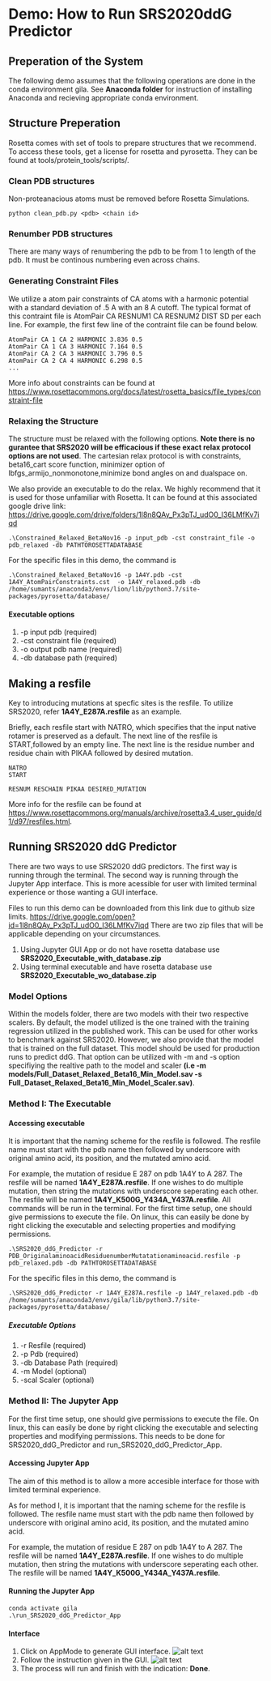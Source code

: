 # Demo: How to Run SRS2020ddG Predictor

## Preperation of the System
The following demo assumes that the following operations are done in the conda environment gila.
See __Anaconda folder__ for instruction of installing Anaconda and recieving appropriate conda environment.

## Structure Preperation
Rosetta comes with set of tools to prepare structures that we recommend. To access these tools, get a license for rosetta and pyrosetta. They can be found at tools/protein_tools/scripts/. 
### Clean PDB structures
Non-proteanacious atoms must be removed before Rosetta Simulations. 
```
python clean_pdb.py <pdb> <chain id>
```
### Renumber PDB structures
There are many ways of renumbering the pdb to be from 1 to length of the pdb. It must be continous numbering even across chains.
### Generating Constraint Files
We utilize a atom pair constraints of CA atoms with a harmonic potential with a standard deviation of .5 A with an 8 A cutoff. 
The typical format of this contraint file is AtomPair CA RESNUM1 CA RESNUM2 DIST SD per each line. For example, the first few line of the contraint file can be found below.
```
AtomPair CA 1 CA 2 HARMONIC 3.836 0.5
AtomPair CA 1 CA 3 HARMONIC 7.164 0.5
AtomPair CA 2 CA 3 HARMONIC 3.796 0.5
AtomPair CA 2 CA 4 HARMONIC 6.298 0.5
...
```
More info about constraints can be found at <https://www.rosettacommons.org/docs/latest/rosetta_basics/file_types/constraint-file>
### Relaxing the Structure
The structure must be relaxed with the following options. __Note there is no gurantee that SRS2020 will be efficacious if these exact relax protocol options are not used__. The cartesian relax protocol is with constraints, beta16_cart score function, minimizer option of lbfgs_armijo_nonmonotone,minimize bond angles on and dualspace on. 

We also provide an executable to do the relax. We highly recommend that it is used for those unfamiliar with Rosetta. It can be found at this associated google drive link: <https://drive.google.com/drive/folders/1l8n8QAy_Px3pTJ_udO0_I36LMfKv7iqd>
```
.\Constrained_Relaxed_BetaNov16 -p input_pdb -cst constraint_file -o pdb_relaxed -db PATHTOROSETTADATABASE
```
For the specific files in this demo, the command is
```
.\Constrained_Relaxed_BetaNov16 -p 1A4Y.pdb -cst 1A4Y_AtomPairConstraints.cst  -o 1A4Y_relaxed.pdb -db /home/sumants/anaconda3/envs/lion/lib/python3.7/site-packages/pyrosetta/database/
```

#### Executable options
1. -p   input pdb       (required)
2. -cst constraint file (required)
2. -o   output pdb name (required)
3. -db  database path   (required)

## Making a resfile
Key to introducing mutations at specfic sites is the resfile. 
To utilize SRS2020, refer __1A4Y_E287A.resfile__ as an example. 

Briefly, each resfile start with NATRO, which specifies that the input native rotamer is preserved as a default. The next line of the resfile is START,followed by an empty line. The next line is the residue number and residue chain with PIKAA followed by desired mutation.
```
NATRO
START

RESNUM RESCHAIN PIKAA DESIRED_MUTATION
```

More info for the resfile can be found at https://www.rosettacommons.org/manuals/archive/rosetta3.4_user_guide/d1/d97/resfiles.html.



## Running SRS2020 ddG Predictor
There are two ways to use SRS2020 ddG predictors. The first way is running through the terminal. The second way is running through the Jupyter App interface. This is more acessible for user with limited terminal experience or those wanting a GUI interface.

Files to run this demo can be downloaded from this link due to github size limits.
https://drive.google.com/open?id=1l8n8QAy_Px3pTJ_udO0_I36LMfKv7iqd
There are two zip files that will be applicable depending on your circumstances.
1. Using Jupyter GUI App or do not have rosetta database use __SRS2020_Executable_with_database.zip__
2. Using terminal executable and have rosetta database use __SRS2020_Executable_wo_database.zip__
### Model Options
Within the models folder, there are two models with their two respective scalers. By default, the model utilized is the one trained with the training regression utilized in the published work. This can be used for other works to benchmark against SRS2020. However, we also provide that the model that is trained on the full dataset. This model should be used for production runs to predict ddG. That option can be utilized with -m and -s option specifiying the realtive path to the model and scaler __(i.e -m models/Full_Dataset_Relaxed_Beta16_Min_Model.sav -s   Full_Dataset_Relaxed_Beta16_Min_Model_Scaler.sav)__.

### Method I: The Executable
#### Accessing executable
It is important that the naming scheme for the resfile is followed. The resfile name must start with the pdb name then followed by underscore with original amino acid, its position, and the mutated amino acid. 

For example, the mutation of residue E 287 on pdb 1A4Y to A 287. The resfile will be named __1A4Y_E287A.resfile__. If one wishes to do multiple mutation, then string the mutations with underscore seperating each other. The resfile will be named __1A4Y_K500G_Y434A_Y437A.resfile__. 
All commands will be run in the terminal.
For the first time setup, one should give permissions to execute the file. On linux, this can easily be done by right clicking the executable and selecting properties and modifying permissions.
```
.\SRS2020_ddG_Predictor -r PDB_OriginalaminoacidResiduenumberMutatationaminoacid.resfile -p pdb_relaxed.pdb -db PATHTOROSETTADATABASE
```
For the specific files in this demo, the command is
```
.\SRS2020_ddG_Predictor -r 1A4Y_E287A.resfile -p 1A4Y_relaxed.pdb -db /home/sumants/anaconda3/envs/gila/lib/python3.7/site-packages/pyrosetta/database/ 
```
##### Executable Options
1. -r     Resfile       (required)
2. -p     Pdb           (required)
3. -db    Database Path (required)
4. -m     Model         (optional)
5. -scal  Scaler        (optional)

### Method II: The Jupyter App
For the first time setup, one should give permissions to execute the file. On linux, this can easily be done by right clicking the executable and selecting properties and modifying permissions. This needs to be done for SRS2020_ddG_Predictor and run_SRS2020_ddG_Predictor_App.

#### Accessing Jupyter App
The aim of this method is to allow a more accesible interface for those with limited terminal experience.

As for method I, it is important that the naming scheme for the resfile is followed. The resfile name must start with the pdb name then followed by underscore with original amino acid, its position, and the mutated amino acid. 

For example, the mutation of residue E 287 on pdb 1A4Y to A 287. The resfile will be named __1A4Y_E287A.resfile__. If one wishes to do multiple mutation, then string the mutations with underscore seperating each other. The resfile will be named __1A4Y_K500G_Y434A_Y437A.resfile__.

#### Running the Jupyter App
```
conda activate gila
.\run_SRS2020_ddG_Predictor_App
```
#### Interface
1. Click on AppMode to generate GUI interface.
![alt text](images/StartUpArrow.png "Startup")
2. Follow the instruction given in the GUI. 
![alt text](images/app_gui_int.png "GUI Interface")
3. The process will run and finish with the indication: __Done__.
